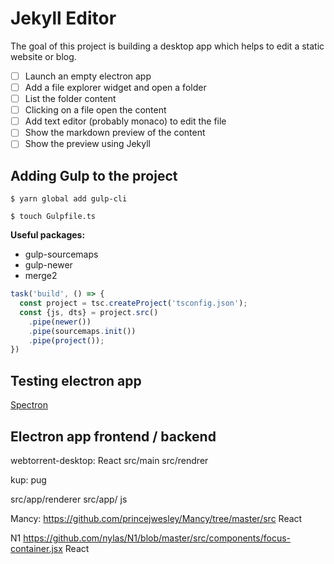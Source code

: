# Jekyll Editor

The goal of this project is building a desktop app which helps to edit a static website or blog.

- [ ] Launch an empty electron app
- [ ] Add a file explorer widget and open a folder
- [ ] List the folder content
- [ ] Clicking on a file open the content
- [ ] Add text editor (probably monaco) to edit the file
- [ ] Show the markdown preview of the content
- [ ] Show the preview using Jekyll

## Adding Gulp to the project

```shell
$ yarn global add gulp-cli 
```

```shell
$ touch Gulpfile.ts
```

**Useful packages:**

* gulp-sourcemaps
* gulp-newer
* merge2

```typescript
task('build', () => {
  const project = tsc.createProject('tsconfig.json');
  const {js, dts} = project.src()
    .pipe(newer())
    .pipe(sourcemaps.init())
    .pipe(project());
})
```

## Testing electron app

[Spectron](https://github.com/electron/spectron)

## Electron app frontend / backend

webtorrent-desktop: React
src/main
src/rendrer

kup: pug

src/app/renderer
src/app/  js

Mancy: https://github.com/princejwesley/Mancy/tree/master/src
React

N1
https://github.com/nylas/N1/blob/master/src/components/focus-container.jsx
React

